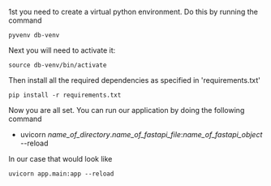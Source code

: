 1st you need to create a virtual python environment. Do this by running the command

```
pyvenv db-venv
```

Next you will need to activate it:

```
source db-venv/bin/activate
```

Then install all the required dependencies as specified in 'requirements.txt'

```
pip install -r requirements.txt
```

Now you are all set. You can run our application by doing the following command
- uvicorn *name_of_directory*.*name_of_fastapi_file*:*name_of_fastapi_object* --reload

In our case that would look like

```
uvicorn app.main:app --reload
```